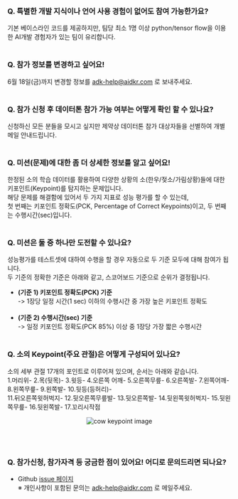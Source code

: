 ### Q. 특별한 개발 지식이나 언어 사용 경험이 없어도 참여 가능한가요?
기본 베이스라인 코드를 제공하지만, 팀당 최소 1명 이상 python/tensor flow을 이용한 AI개발 경험자가 있는 팀이 유리합니다.
<br><br>

### Q. 참가 정보를 변경하고 싶어요!
6월 18일(금)까지 변경할 정보를 adk-help@aidkr.com 로 보내주세요.
<br><br>

### Q. 참가 신청 후 데이터톤 참가 가능 여부는 어떻게 확인 할 수 있나요?
신청하신 모든 분들을 모시고 싶지만 제약상 데이터톤 참가 대상자들을 선별하여 개별 메일 안내드립니다.
<br><br>

### Q. 미션(문제)에 대한 좀 더 상세한 정보를 알고 싶어요!
한정된 소의 학습 데이터를 활용하여 다양한 상황의 소(한우/젖소/가림상황)들에 대한 키포인트(Keypoint)를 탐지하는 문제입니다. <br>
해당 문제를 해결함에 있어서 두 가지 지표로 성능 평가를 할 수 있는데, <br>
첫 번째는 키포인트 정확도(PCK, Percentage of Correct Keypoints)이고, 두 번째는 수행시간(sec)입니다.
<br><br>

### Q. 미션은 둘 중 하나만 도전할 수 있나요?
성능평가를 테스트셋에 대하여 수행을 할 경우 자동으로 두 기준 모두에 대해 참여가 됩니다. <br>
두 기준의 정확한 기준은 아래와 같고, 스코어보드 기준으로 순위가 결정됩니다. <p>
  - <b>(기준 1) 키포인트 정확도(PCK) 기준 <br></b>
   -> 1장당 일정 시간(1 sec) 이하의 수행시간 중 가장 높은 키포인트 정확도 <br> <br>
  - <b>(기준 2) 수행시간(sec) 기준 <br></b>
   -> 일정 키포인트 정확도(PCK 85%) 이상 중 1장당 가장 짧은 수행시간
<br><br>

### Q. 소의 Keypoint(주요 관절)은 어떻게 구성되어 있나요?
소의 세부 관절 17개의 포인트로 이루어져 있으며, 순서는 아래와 같습니다. <br>
1.머리위- 2.목(뒷목)- 3.윗등- 4.오른쪽 어깨- 5.오른쪽무릎- 6.오른쪽발- 7.왼쪽어깨- 8.왼쪽무릎- 9.왼쪽발- 10.뒷등(등허리)- <br>
11.뒤오른쪽윗허벅지- 12.뒷오른쪽무릎발- 13.뒷오른쪽발- 14.뒷왼쪽윗허벅지- 15.뒷왼쪽무릎- 16.뒷왼쪽발- 17.꼬리시작점 <br>
<p align="center">
  <img alt="cow keypoint image" src="https://user-images.githubusercontent.com/77255651/121333810-16176580-c954-11eb-9abb-d148050b6613.png">
</p>
<br><br>
  
### Q. 참가신청, 참가자격 등 궁금한 점이 있어요! 어디로 문의드리면 되나요?
- Github [issue 페이지](https://github.com/AnimalDatathonKorea/adk2021/issues) <br>
※ 개인사항이 포함된 문의는 adk-help@aidkr.com 로 메일주세요.

